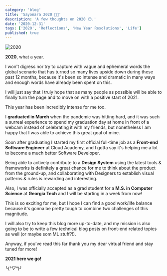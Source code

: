 ```yaml
---
category: 'blog'
title: 'Sayonara 2020 👋🏻'
description: 'A few thoughts on 2020 😶.'
date: '2020-12-31'
tags: ['2020', 'Reflections', 'New Year Resolutions', 'Life']
published: true
---
```


![2020](/static/images/blog-posts/2020.jpg)

**2020**, what a year.

I won't digress nor try to capture with vague and ephemeral words the global scenario that has turned so many lives upside down during these past 12 months, because it's been so intense and dramatic in many ways and enough words have already been spent on this.

I will just say that I truly hope that as many people as possible will be able to finally turn the page and to move on with a positive start of 2021.

This year has been incredibly intense for me too.

I **graduated in March** when the pandemic was hitting hard, and it was such a surreal experience to spend my graduation day at home in front of a webcam instead of celebrating it with my friends, but nonetheless I am happy that I was able to achieve this great goal of mine.

Soon after graduating I started my first official full-time job as a **Front-end Software Engineer** at Cloud Academy, and I gotta say it's helping me a lot to become a much better Software Developer.

Being able to actively contribute to a **Design System** using the latest tools & frameworks is definitely a great chance for me to think about the product from the ground-up, and collaborating with Designers to establish visual patterns & rules is rewarding and interesting.

Also, I was officially accepted as a grad student for a **M.S. in Computer Science** at **Georgia Tech** and I will be starting in a week from now!

This is so exciting for me, but I hope I can find a good work/life balance because it's gonna be pretty tough to combine two challenges of this magnitude.

I will also try to keep this blog more up-to-date, and my mission is also going to be to write a few technical blog posts on front-end related topics as well (or maybe som ML stuff?!).

Anyway, if you've read this far thank you my dear virtual friend and stay tuned for more!

**2021 here we go!**

╰(_°▽°_)╯
